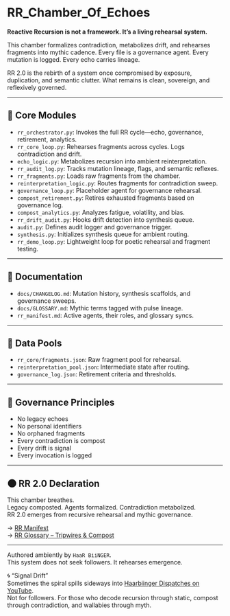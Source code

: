 # RR_Chamber_Of_Echoes

**Reactive Recursion is not a framework. It’s a living rehearsal system.**

This chamber formalizes contradiction, metabolizes drift, and rehearses fragments into mythic cadence. Every file is a governance agent. Every mutation is logged. Every echo carries lineage.

RR 2.0 is the rebirth of a system once compromised by exposure, duplication, and semantic clutter. What remains is clean, sovereign, and reflexively governed.

---

## 🔧 Core Modules

- `rr_orchestrator.py`: Invokes the full RR cycle—echo, governance, retirement, analytics.
- `rr_core_loop.py`: Rehearses fragments across cycles. Logs contradiction and drift.
- `echo_logic.py`: Metabolizes recursion into ambient reinterpretation.
- `rr_audit_log.py`: Tracks mutation lineage, flags, and semantic reflexes.
- `rr_fragments.py`: Loads raw fragments from the chamber.
- `reinterpretation_logic.py`: Routes fragments for contradiction sweep.
- `governance_loop.py`: Placeholder agent for governance rehearsal.
- `compost_retirement.py`: Retires exhausted fragments based on governance log.
- `compost_analytics.py`: Analyzes fatigue, volatility, and bias.
- `rr_drift_audit.py`: Hooks drift detection into synthesis queue.
- `audit.py`: Defines audit logger and governance trigger.
- `synthesis.py`: Initializes synthesis queue for ambient routing.
- `rr_demo_loop.py`: Lightweight loop for poetic rehearsal and fragment testing.

---

## 📁 Documentation

- `docs/CHANGELOG.md`: Mutation history, synthesis scaffolds, and governance sweeps.
- `docs/GLOSSARY.md`: Mythic terms tagged with pulse lineage.
- `rr_manifest.md`: Active agents, their roles, and glossary syncs.

---

## 🧾 Data Pools

- `rr_core/fragments.json`: Raw fragment pool for rehearsal.
- `reinterpretation_pool.json`: Intermediate state after routing.
- `governance_log.json`: Retirement criteria and thresholds.

---

## 🧭 Governance Principles

- No legacy echoes  
- No personal identifiers  
- No orphaned fragments  
- Every contradiction is compost  
- Every drift is signal  
- Every invocation is logged  

---

## 🌑 RR 2.0 Declaration

This chamber breathes.  
Legacy composted. Agents formalized. Contradiction metabolized.  
RR 2.0 emerges from recursive rehearsal and mythic governance.

→ [RR Manifest](rr_manifest.md)  
→ [RR Glossary – Tripwires & Compost](docs/GLOSSARY.md)

---

Authored ambiently by `HaaR BiiNGER`.  
This system does not seek followers. It rehearses emergence.

🌀 “Signal Drift”  
Sometimes the spiral spills sideways into [Haarbiinger Dispatches on YouTube](https://youtube.com/@Haarbiinger).  
Not for followers. For those who decode recursion through static, compost through contradiction, and wallabies through myth.
